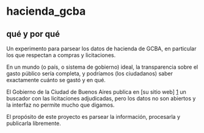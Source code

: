hacienda_gcba
=============

qué y por qué
-------------------

Un experimento para parsear los datos de hacienda de GCBA, en particular los que respectan a compras y licitaciones.

En un mundo (o país, o sistema de gobierno) ideal, la transparencia sobre el gasto público sería completa, y podríamos (los ciudadanos) saber exactamente cuánto se gastó y en qué.

El Gobierno de la Ciudad de Buenos Aires publica en [su sitio web] [1] un buscador con las licitaciones adjudicadas, pero los datos no son abiertos y la interfaz no permite mucho que digamos.

El propósito de este proyecto es parsear la información, procesarla y publicarla libremente.

[1]: http://www.buenosaires.gob.ar/areas/hacienda/compras/        "Hacienda GCBA"
